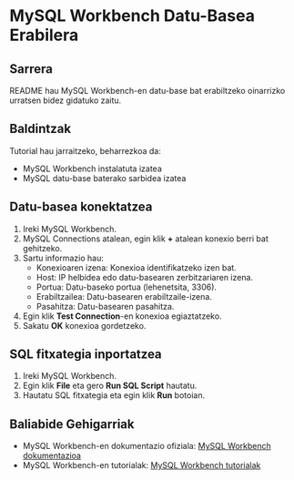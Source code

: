 # MySQL Workbench Datu-Basea Erabilera 

## Sarrera

README hau MySQL Workbench-en datu-base bat erabiltzeko oinarrizko urratsen bidez gidatuko zaitu.

## Baldintzak

Tutorial hau jarraitzeko, beharrezkoa da:

- MySQL Workbench instalatuta izatea
- MySQL datu-base baterako sarbidea izatea

## Datu-basea konektatzea

1. Ireki MySQL Workbench.
2. MySQL Connections atalean, egin klik **+** atalean konexio berri bat gehitzeko.
3. Sartu informazio hau:
   - Konexioaren izena: Konexioa identifikatzeko izen bat.
   - Host: IP helbidea edo datu-basearen zerbitzariaren izena.
   - Portua: Datu-baseko portua (lehenetsita, 3306).
   - Erabiltzailea: Datu-basearen erabiltzaile-izena.
   - Pasahitza: Datu-basearen pasahitza.
4. Egin klik **Test Connection**-en konexioa egiaztatzeko.
5. Sakatu **OK** konexioa gordetzeko.


## SQL fitxategia inportatzea

1. Ireki MySQL Workbench.
2. Egin klik **File** eta gero **Run SQL Script** hautatu.
3. Hautatu SQL fitxategia eta egin klik **Run** botoian.

## Baliabide Gehigarriak

- MySQL Workbench-en dokumentazio ofiziala: [MySQL Workbench dokumentazioa](https://dev.mysql.com/doc/workbench/en/)
- MySQL Workbench-en tutorialak: [MySQL Workbench tutorialak](https://dev.mysql.com/doc/workbench/en/)
